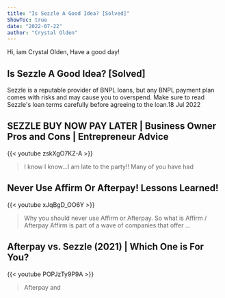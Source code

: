```yaml
---
title: "Is Sezzle A Good Idea? [Solved]"
ShowToc: true 
date: "2022-07-22"
author: "Crystal Olden" 
---
```


Hi, iam Crystal Olden, Have a good day!
## Is Sezzle A Good Idea? [Solved]
Sezzle is a reputable provider of BNPL loans, but any BNPL payment plan comes with risks and may cause you to overspend. Make sure to read Sezzle's loan terms carefully before agreeing to the loan.18 Jul 2022

## SEZZLE BUY NOW PAY LATER | Business Owner Pros and Cons | Entrepreneur Advice
{{< youtube zskXgO7KZ-A >}}
>I know I know...I am late to the party!! Many of you have had 

## Never Use Affirm Or Afterpay! Lessons Learned!
{{< youtube xJqBgD_OO6Y >}}
>Why you should never use Affirm or Afterpay. So what is Affirm / Afterpay Affirm is part of a wave of companies that offer ...

## Afterpay vs. Sezzle (2021) | Which One is For You?
{{< youtube POPJzTy9P9A >}}
>Afterpay and 

